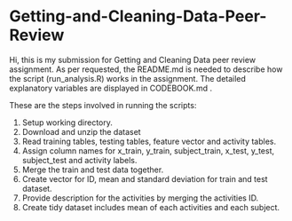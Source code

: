 # Getting-and-Cleaning-Data-Peer-Review

Hi, this is my submission for Getting and Cleaning Data peer review assignment.
As per requested, the README.md is needed to describe how the script (run_analysis.R) works in the assignment. 
The detailed explanatory variables are displayed in CODEBOOK.md .

These are the steps involved in running the scripts:
1. Setup working directory.
2. Download and unzip the dataset
3. Read training tables, testing tables, feature vector and activity tables.
4. Assign column names for x_train, y_train, subject_train, x_test, y_test, subject_test and activity labels.
5. Merge the train and test data together.
6. Create vector for ID, mean and standard deviation for train and test dataset.
7. Provide description for the activities by merging the activities ID.
8. Create tidy dataset includes mean of each activities and each subject.

